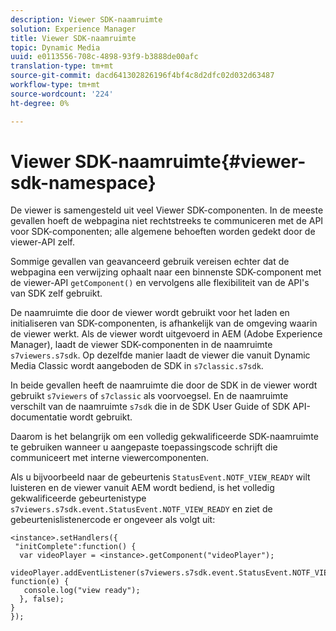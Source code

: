 ```yaml
---
description: Viewer SDK-naamruimte
solution: Experience Manager
title: Viewer SDK-naamruimte
topic: Dynamic Media
uuid: e0113556-708c-4898-93f9-b3888de00afc
translation-type: tm+mt
source-git-commit: dacd641302826196f4bf4c8d2dfc02d032d63487
workflow-type: tm+mt
source-wordcount: '224'
ht-degree: 0%

---
```



# Viewer SDK-naamruimte{#viewer-sdk-namespace}

De viewer is samengesteld uit veel Viewer SDK-componenten. In de meeste gevallen hoeft de webpagina niet rechtstreeks te communiceren met de API voor SDK-componenten; alle algemene behoeften worden gedekt door de viewer-API zelf.

Sommige gevallen van geavanceerd gebruik vereisen echter dat de webpagina een verwijzing ophaalt naar een binnenste SDK-component met de viewer-API `getComponent()` en vervolgens alle flexibiliteit van de API&#39;s van SDK zelf gebruikt.

De naamruimte die door de viewer wordt gebruikt voor het laden en initialiseren van SDK-componenten, is afhankelijk van de omgeving waarin de viewer werkt. Als de viewer wordt uitgevoerd in AEM (Adobe Experience Manager), laadt de viewer SDK-componenten in de naamruimte `s7viewers.s7sdk`. Op dezelfde manier laadt de viewer die vanuit Dynamic Media Classic wordt aangeboden de SDK in `s7classic.s7sdk`.

In beide gevallen heeft de naamruimte die door de SDK in de viewer wordt gebruikt `s7viewers` of `s7classic` als voorvoegsel. En de naamruimte verschilt van de naamruimte `s7sdk` die in de SDK User Guide of SDK API-documentatie wordt gebruikt.

Daarom is het belangrijk om een volledig gekwalificeerde SDK-naamruimte te gebruiken wanneer u aangepaste toepassingscode schrijft die communiceert met interne viewercomponenten.

Als u bijvoorbeeld naar de gebeurtenis `StatusEvent.NOTF_VIEW_READY` wilt luisteren en de viewer vanuit AEM wordt bediend, is het volledig gekwalificeerde gebeurtenistype `s7viewers.s7sdk.event.StatusEvent.NOTF_VIEW_READY` en ziet de gebeurtenislistenercode er ongeveer als volgt uit:

```
<instance>.setHandlers({ 
 "initComplete":function() { 
  var videoPlayer = <instance>.getComponent("videoPlayer"); 
   videoPlayer.addEventListener(s7viewers.s7sdk.event.StatusEvent.NOTF_VIEW_READY, function(e) { 
   console.log("view ready"); 
  }, false); 
} 
});
```


